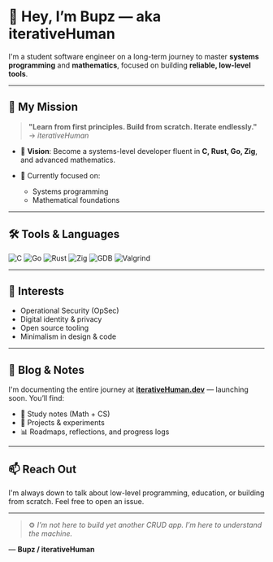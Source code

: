# 👋 Hey, I’m Bupz — aka **iterativeHuman**

I'm a student software engineer on a long-term journey to master **systems programming** and **mathematics**, focused on building **reliable, low-level tools**.

---

## 🚀 My Mission

> **"Learn from first principles. Build from scratch. Iterate endlessly."**
→ *iterativeHuman*

- 🎯 **Vision**:
  Become a systems-level developer fluent in **C, Rust, Go, Zig**, and advanced mathematics.

- 🔧 Currently focused on:
  - Systems programming
  - Mathematical foundations

---

## 🛠️ Tools & Languages

![C](https://img.shields.io/badge/C-00599C?style=flat&logo=c&logoColor=white)
![Go](https://img.shields.io/badge/Go-00ADD8?style=flat&logo=go&logoColor=white)
![Rust](https://img.shields.io/badge/Rust-000000?style=flat&logo=rust&logoColor=white)
![Zig](https://img.shields.io/badge/Zig-F7A41D?style=flat&logo=zig&logoColor=white)
![GDB](https://img.shields.io/badge/GDB-debugger-informational)
![Valgrind](https://img.shields.io/badge/Valgrind-memory-green)

---

## 🔐 Interests

- Operational Security (OpSec)
- Digital identity & privacy
- Open source tooling
- Minimalism in design & code

---

## 📓 Blog & Notes

I'm documenting the entire journey at **[iterativeHuman.dev](https://iterativehuman.dev)** — launching soon.
You’ll find:
- 📘 Study notes (Math + CS)
- 🧩 Projects & experiments
- 📊 Roadmaps, reflections, and progress logs

---

## 📫 Reach Out

I'm always down to talk about low-level programming, education, or building from scratch.
Feel free to open an issue.

---

> ⚙️ *I’m not here to build yet another CRUD app.
> I’m here to understand the machine.*

—
**Bupz / iterativeHuman**
